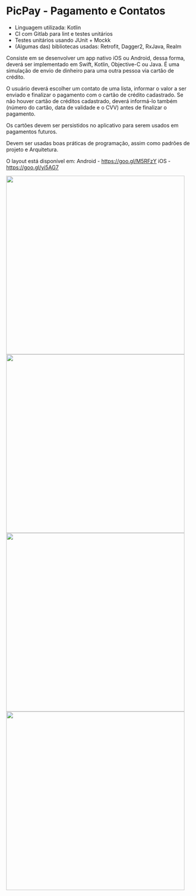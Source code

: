 # PicPay - Pagamento e Contatos
- Linguagem utilizada: Kotlin
- CI com Gitlab para lint e testes unitários
- Testes unitários usando JUnit + Mockk
- (Algumas das) bibliotecas usadas: Retrofit, Dagger2, RxJava, Realm

Consiste em se desenvolver um app nativo iOS ou Android, dessa forma, deverá ser implementado em Swift, Kotlin, Objective-C ou Java. É uma simulação de envio de dinheiro para uma outra pessoa via cartão de crédito.

O usuário deverá escolher um contato de uma lista, informar o valor a ser enviado e finalizar o pagamento com o cartão de crédito cadastrado. Se não houver cartão de créditos cadastrado, deverá informá-lo também (número do cartão, data de validade e o CVV) antes de finalizar o pagamento.

Os cartões devem ser persistidos no aplicativo para serem usados em pagamentos futuros.

Devem ser usadas boas práticas de programação, assim como padrões de projeto e Arquitetura.

O layout está disponível em: Android - https://goo.gl/M5RFzY iOS - https://goo.gl/yi5AG7

<img src="https://i.imgur.com/kTszvWB.pngg" width="480"/>
<img src="https://i.imgur.com/qar8Sss.png" width="480"/>
<img src="https://i.imgur.com/q99XyCF.png" width="480"/>
<img src="https://i.imgur.com/SXLfIpZ.png" width="480"/>
